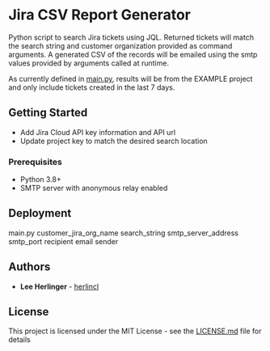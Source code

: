 # Jira CSV Report Generator

Python script to search Jira tickets using JQL. Returned tickets will match the search string and customer organization provided as command arguments. A generated CSV of the records will be emailed using the smtp values provided by arguments called at runtime.

As currently defined in [main.py](main.py), results will be from the EXAMPLE project and only include tickets created in the last 7 days.


## Getting Started

* Add Jira Cloud API key information and API url
* Update project key to match the desired search location

### Prerequisites

* Python 3.8+
* SMTP server with anonymous relay enabled


## Deployment

main.py customer_jira_org_name search_string smtp_server_address smtp_port recipient email sender


## Authors

* **Lee Herlinger** - [herlincl](https://github.com/herlincl/)

## License
This project is licensed under the MIT License - see the [LICENSE.md](LICENSE.md) file for details
